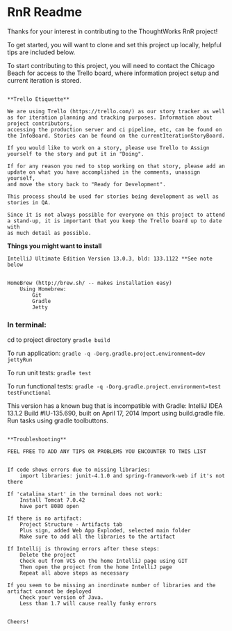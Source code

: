 # RnR Readme

Thanks for your interest in contributing to the ThoughtWorks RnR project!

To get started, you will want to clone and set this project up locally, helpful tips are included below.

To start contributing to this project, you will need to contact the Chicago Beach for access to the Trello board,
where information project setup and current iteration is stored.
~~~~~~~~~

**Trello Etiquette**

We are using Trello (https://trello.com/) as our story tracker as well as for iteration planning and tracking purposes. Information about project contributors,
accessing the production server and ci pipeline, etc, can be found on the InfoBoard. Stories can be found on the currentIterationStoryBoard.

If you would like to work on a story, please use Trello to Assign yourself to the story and put it in "Doing".

If for any reason you ned to stop working on that story, please add an update on what you have accomplished in the comments, unassign yourself,
and move the story back to "Ready for Development".

This process should be used for stories being development as well as stories in QA.

Since it is not always possible for everyone on this project to attend a stand-up, it is important that you keep the Trello board up to date with
as much detail as possible.

~~~~~~~~~~~~~

**Things you might want to install**

    IntelliJ Ultimate Edition Version 13.0.3, bld: 133.1122 **See note below


    HomeBrew (http://brew.sh/ -- makes installation easy)
        Using Homebrew:
            Git
            Gradle
            Jetty


### In terminal:
cd to project directory
```gradle build```

To run application:
```gradle -q -Dorg.gradle.project.environment=dev jettyRun```

To run unit tests:
```gradle test```

To run functional tests:
```gradle -q -Dorg.gradle.project.environment=test testFunctional```


This version has a known bug that is incompatible with Gradle:
IntelliJ IDEA 13.1.2
Build #IU-135.690, built on April 17, 2014
Import using build.gradle file.
Run tasks using gradle toolbuttons.

~~~

**Troubleshooting**

FEEL FREE TO ADD ANY TIPS OR PROBLEMS YOU ENCOUNTER TO THIS LIST


If code shows errors due to missing libraries:
	import libraries: junit-4.1.0 and spring-framework-web if it's not there

If 'catalina start' in the terminal does not work:
	Install Tomcat 7.0.42
	have port 8080 open

If there is no artifact:
	Project Structure - Artifacts tab
	Plus sign, added Web App Exploded, selected main folder
	Make sure to add all the libraries to the artifact

If Intellij is throwing errors after these steps:
    Delete the project
    Check out from VCS on the home IntelliJ page using GIT
    Then open the project from the home IntelliJ page
    Repeat all above steps as necessary

If you seem to be missing an inordinate number of libraries and the artifact cannot be deployed
    Check your version of Java.
    Less than 1.7 will cause really funky errors
    

Cheers!
